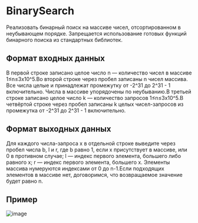 # BinarySearch
Реализовать бинарный поиск на массиве чисел, отсортированном в неубывающем порядке.
Запрещается использование готовых функций бинарного поиска из стандартных библиотек.

## Формат входных данных
В первой строке записано целое число n — количество чисел в массиве 1≤n≤3x10^5.Во второй строке через пробел записаны n чисел массива. Все числа целые и принадлежат промежутку от -2^31 до 2^31 - 1 включительно. Числа в массиве упорядочены по неубыванию.В третьей строке записано целое число k — количество запросов 1≤n≤3x10^5.В четвёртой строке через пробел записаны k целых чисел-запросов из промежутка от -2^31 до 2^31 - 1 включительно.

## Формат выходных данных
Для каждого числа-запроса x в отдельной строке выведите через пробел числа b, l и r, где b равно 1, если x присутствует в массиве, или 0 в противном случае; l — индекс первого элемента, большего либо равного x; r — индекс первого элемента, большего x. Элементы массива нумеруются индексами от 0 до n-1.Если подходящих элементов в массиве нет, договоримся, что возвращаемое значение будет равно n.

## Пример
![image](https://user-images.githubusercontent.com/116422832/202836133-a838a914-eb97-4fd3-bbea-879099005f46.png)
